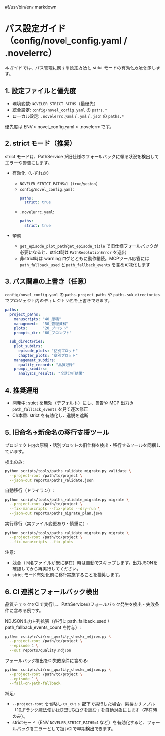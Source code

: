 #!/usr/bin/env markdown
# パス設定ガイド（config/novel_config.yaml / .novelerrc）

本ガイドでは、パス管理に関する設定方法と strict モードの有効化方法を示します。

## 1. 設定ファイルと優先度

- 環境変数: `NOVELER_STRICT_PATHS`（最優先）
- 統合設定: `config/novel_config.yaml` の `paths.*`
- ローカル設定: `.novelerrc.yaml` / `.yml` / `.json` の `paths.*`

優先度は ENV > novel_config.yaml > .novelerrc です。

## 2. strict モード（推奨）

strict モードは、PathService が旧仕様のフォールバックに頼る状況を検出してエラーや警告にします。

- 有効化（いずれか）
  - `NOVELER_STRICT_PATHS=1`（`true`/`yes`/`on`）
  - `config/novel_config.yaml`:
    ```yaml
    paths:
      strict: true
    ```
  - `.novelerrc.yaml`:
    ```yaml
    paths:
      strict: true
    ```

- 挙動
  - `get_episode_plot_path`/`get_episode_title` で旧仕様フォールバックが必要になると、strict時は `PathResolutionError` を送出
  - 非strict時は warning ログとともに動作継続。MCPツール応答には `path_fallback_used` と `path_fallback_events` を含め可視化します

## 3. パス関連の上書き（任意）

`config/novel_config.yaml` の `paths.project_paths` や `paths.sub_directories` でプロジェクト内のディレクトリ名を上書きできます。

```yaml
paths:
  project_paths:
    manuscripts: "40_原稿"
    management:  "50_管理資料"
    plots:       "20_プロット"
    prompts_dir: "60_プロンプト"

  sub_directories:
    plot_subdirs:
      episode_plots: "話別プロット"
      chapter_plots: "章別プロット"
    management_subdirs:
      quality_records: "品質記録"
    prompt_subdirs:
      analysis_results: "全話分析結果"
```

## 4. 推奨運用

- 開発中: strict を無効（デフォルト）にし、警告や MCP 出力の `path_fallback_events` を見て逐次修正
- CI/本番: strict を有効化し、逸脱を遮断

## 5. 旧命名→新命名の移行支援ツール

プロジェクト内の原稿・話別プロットの旧仕様を検出・移行するツールを同梱しています。

検出のみ:
```bash
python scripts/tools/paths_validate_migrate.py validate \
  --project-root /path/to/project \
  --json-out reports/paths_validate.json
```

自動移行（ドライラン）:
```bash
python scripts/tools/paths_validate_migrate.py migrate \
  --project-root /path/to/project \
  --fix-manuscripts --fix-plots --dry-run \
  --json-out reports/paths_migrate_plan.json
```

実行移行（実ファイル変更あり・慎重に）:
```bash
python scripts/tools/paths_validate_migrate.py migrate \
  --project-root /path/to/project \
  --fix-manuscripts --fix-plots
```

注意:
- 競合（同名ファイルが既に存在）時は自動でスキップします。出力JSONを確認してから再実行してください。
- strict モード有効化前に移行実施することを推奨します。

## 6. CI 連携とフォールバック検出

品質チェックをCIで実行し、PathServiceのフォールバック発生を検出・失敗条件に含める例です。

NDJSON出力＋列拡張（各行に path_fallback_used / path_fallback_events_count を付与）:
```bash
python scripts/ci/run_quality_checks_ndjson.py \
  --project-root /path/to/project \
  --episode 1 \
  --out reports/quality.ndjson
```

フォールバック検出をCI失敗条件に含める:
```bash
python scripts/ci/run_quality_checks_ndjson.py \
  --project-root /path/to/project \
  --episode 1 \
  --fail-on-path-fallback
```

補足:
- `--project-root` を省略し `00_ガイド` 配下で実行した場合、隣接のサンプル「10_Fランク魔法使いはDEBUGログを読む」を自動対象にします（存在時のみ）。
- strictモード（ENV `NOVELER_STRICT_PATHS=1` など）を有効化すると、フォールバックをエラーとして扱いCIで早期検出できます。
